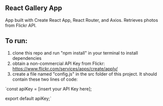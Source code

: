 ## React Gallery App

App built with Create React App, React Router, and Axios. Retrieves photos from Flickr API.

## To run:
1. clone this repo and run "npm install" in your terminal to install dependencies
2. obtain a non-commercial API Key from Flickr: https://www.flickr.com/services/apps/create/apply/
3. create a file named "config.js" in the src folder of this project. It should contain these two lines of code:

`const apiKey = [insert your API Key here];

export default apiKey;`
